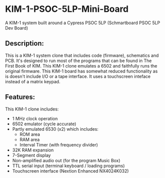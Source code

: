 # KIM-1-PSOC-5LP-Mini-Board
A KIM-1 system built around a Cypress PSOC 5LP (Schmartboard PSOC 5LP Dev Board)

## Description: ##
This is a KIM-1 system clone that includes code (firmware), schematics and PCB.
It's designed to run most of the programs that can be found in The First Book of KIM.
This KIM-1 clone emulates a 6502 and faithfully runs the original firmware.
This KIM-1 board has somewhat reduced functionality as is doesn't include I/O or a tape interface.
It uses a touchscreen inteface instead of a matrix keypad.

## Features: ##
This KIM-1 clone includes:
  * 1 MHz clock operation
  * 6502 emulator (cycle accurate)
  * Partly emulated 6530 (x2) which includes:
    * ROM area
    * RAM area
    * Interval Timer (with frequency divider)
  * 32K RAM expansion
  * 7-Segment display
  * Non-amplified audio out (for the program Music Box)
  * TTL serial input (terminal keyboard / loading programs)
  * Touchscreen interface (Nextion Enhanced NX4024K032)
